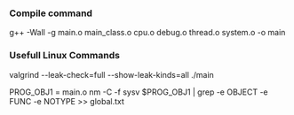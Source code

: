 ### Compile command
g++ -Wall -g  main.o main_class.o cpu.o debug.o thread.o system.o -o main

### Usefull Linux Commands
valgrind --leak-check=full --show-leak-kinds=all ./main

PROG_OBJ1 = main.o
nm -C -f sysv $PROG_OBJ1 | grep -e OBJECT -e FUNC -e NOTYPE >> global.txt